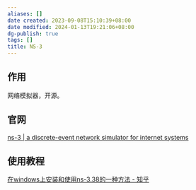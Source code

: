 ```yaml
---
aliases: []
date created: 2023-09-08T15:10:39+08:00
date modified: 2024-01-13T19:21:06+08:00
dg-publish: true
tags: []
title: NS-3
---
```


## 作用
网络模拟器，开源。
## 官网
[ns-3 | a discrete-event network simulator for internet systems](https://www.nsnam.org/)
## 使用教程
[在windows上安装和使用ns-3.38的一种方法 - 知乎](https://zhuanlan.zhihu.com/p/635923706?utm_id=0)